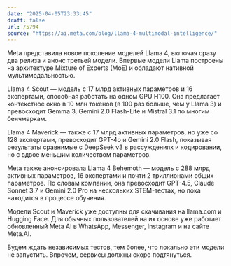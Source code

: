 ```yaml
---
date: "2025-04-05T23:33:45"
draft: false
url: /5794
source: "https://ai.meta.com/blog/llama-4-multimodal-intelligence/"
---
```


Meta представила новое поколение моделей Llama 4, включая сразу два релиза и анонс третьей модели. Впервые модели Llama построены на архитектуре Mixture of Experts (MoE) и обладают нативной мультимодальностью.

Llama 4 Scout — модель с 17 млрд активных параметров и 16 экспертами, способная работать на одном GPU H100. Она предлагает контекстное окно в 10 млн токенов (в 100 раз больше, чем у Llama 3) и превосходит Gemma 3, Gemini 2.0 Flash-Lite и Mistral 3.1 по многим бенчмаркам.

Llama 4 Maverick — также с 17 млрд активных параметров, но уже со 128 экспертами, превосходит GPT-4o и Gemini 2.0 Flash, показывая результаты сравнимые с DeepSeek v3 в рассуждениях и кодировании, но с вдвое меньшим количеством параметров.

Meta также анонсировала Llama 4 Behemoth — модель с 288 млрд активных параметров, 16 экспертами и почти 2 триллионами общих параметров. По словам компании, она превосходит GPT-4.5, Claude Sonnet 3.7 и Gemini 2.0 Pro на нескольких STEM-тестах, но пока находится в процессе обучения.

Модели Scout и Maverick уже доступны для скачивания на llama.com и Hugging Face. Для обычных пользователей на их основе уже работает обновленный Meta AI в WhatsApp, Messenger, Instagram и на сайте Meta.AI.

Будем ждать независимых тестов, тем более, что локально эти модели не запустить. Впрочем, сервисы должны скоро подтянуться.